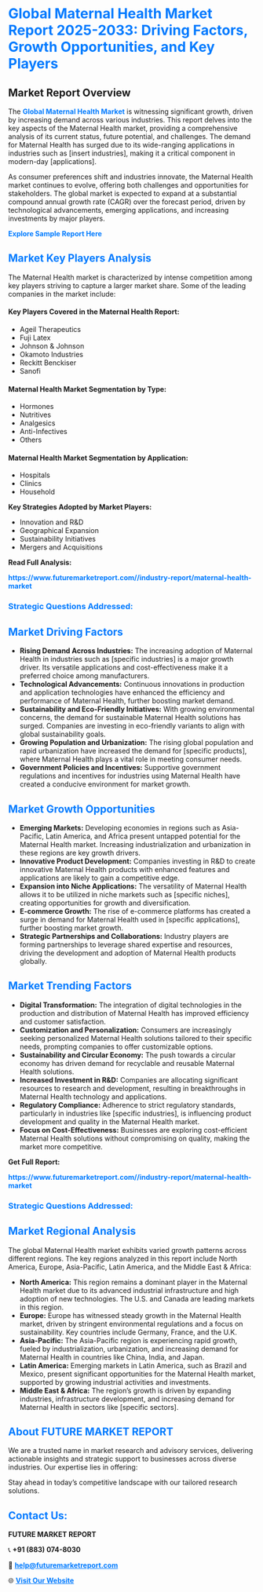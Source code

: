 <h1 style="color: #007BFF;">Global Maternal Health Market Report 2025-2033: Driving Factors, Growth Opportunities, and Key Players</h1>

<section id="overview">
<h2>Market Report Overview</h2>
<p>The <a href="https://www.futuremarketreport.com//industry-report/maternal-health-market" style="color: #007BFF; text-decoration: none;"><strong>Global Maternal Health Market</strong></a> is witnessing significant growth, driven by increasing demand across various industries. This report delves into the key aspects of the Maternal Health market, providing a comprehensive analysis of its current status, future potential, and challenges. The demand for Maternal Health has surged due to its wide-ranging applications in industries such as [insert industries], making it a critical component in modern-day [applications].</p>
<p>As consumer preferences shift and industries innovate, the Maternal Health market continues to evolve, offering both challenges and opportunities for stakeholders. The global market is expected to expand at a substantial compound annual growth rate (CAGR) over the forecast period, driven by technological advancements, emerging applications, and increasing investments by major players.</p>
</section>

<section id="overview">
<p><a href="https://www.futuremarketreport.com//request-sample/reportId=63622" style="color: #007BFF; text-decoration: none;"><strong>Explore Sample Report Here</strong></a></p>
</section>

<section id="key-players">
<h2 style="color: #007BFF;">Market Key Players Analysis</h2>
<p>The Maternal Health market is characterized by intense competition among key players striving to capture a larger market share. Some of the leading companies in the market include:</p>
<h4>Key Players Covered in the Maternal Health Report:</h4>
<ul><li>Ageil Therapeutics</li><li>Fuji Latex</li><li>Johnson &amp; Johnson</li><li>Okamoto Industries</li><li>Reckitt Benckiser</li><li>Sanofi</li></ul>
<h4>Maternal Health Market Segmentation by Type:</h4>
<ul><li>Hormones</li><li>Nutritives</li><li>Analgesics</li><li>Anti-Infectives</li><li>Others</li></ul>

<h4>Maternal Health Market Segmentation by Application:</h4>
<ul><li>Hospitals</li><li>Clinics</li><li>Household</li></ul>
<p><strong>Key Strategies Adopted by Market Players:</strong></p>
<ul>
<li>Innovation and R&D</li>
<li>Geographical Expansion</li>
<li>Sustainability Initiatives</li>
<li>Mergers and Acquisitions</li>
</ul>
</section>

<section>
<p><strong>Read Full Analysis: </strong></p><a href="https://www.futuremarketreport.com//industry-report/maternal-health-market" style="color: #007BFF; text-decoration: none;"><strong>https://www.futuremarketreport.com//industry-report/maternal-health-market</strong></a>
<h3 style="color: #007BFF;">Strategic Questions Addressed:</h3>
</section>

<section id="driving-factors">
<h2 style="color: #007BFF;">Market Driving Factors</h2>
<ul>
<li><strong>Rising Demand Across Industries:</strong> The increasing adoption of Maternal Health in industries such as [specific industries] is a major growth driver. Its versatile applications and cost-effectiveness make it a preferred choice among manufacturers.</li>
<li><strong>Technological Advancements:</strong> Continuous innovations in production and application technologies have enhanced the efficiency and performance of Maternal Health, further boosting market demand.</li>
<li><strong>Sustainability and Eco-Friendly Initiatives:</strong> With growing environmental concerns, the demand for sustainable Maternal Health solutions has surged. Companies are investing in eco-friendly variants to align with global sustainability goals.</li>
<li><strong>Growing Population and Urbanization:</strong> The rising global population and rapid urbanization have increased the demand for [specific products], where Maternal Health plays a vital role in meeting consumer needs.</li>
<li><strong>Government Policies and Incentives:</strong> Supportive government regulations and incentives for industries using Maternal Health have created a conducive environment for market growth.</li>
</ul>
</section>

<section id="growth-opportunities">
<h2 style="color: #007BFF;">Market Growth Opportunities</h2>
<ul>
<li><strong>Emerging Markets:</strong> Developing economies in regions such as Asia-Pacific, Latin America, and Africa present untapped potential for the Maternal Health market. Increasing industrialization and urbanization in these regions are key growth drivers.</li>
<li><strong>Innovative Product Development:</strong> Companies investing in R&D to create innovative Maternal Health products with enhanced features and applications are likely to gain a competitive edge.</li>
<li><strong>Expansion into Niche Applications:</strong> The versatility of Maternal Health allows it to be utilized in niche markets such as [specific niches], creating opportunities for growth and diversification.</li>
<li><strong>E-commerce Growth:</strong> The rise of e-commerce platforms has created a surge in demand for Maternal Health used in [specific applications], further boosting market growth.</li>
<li><strong>Strategic Partnerships and Collaborations:</strong> Industry players are forming partnerships to leverage shared expertise and resources, driving the development and adoption of Maternal Health products globally.</li>
</ul>
</section>

<section id="trending-factors">
<h2 style="color: #007BFF;">Market Trending Factors</h2>
<ul>
<li><strong>Digital Transformation:</strong> The integration of digital technologies in the production and distribution of Maternal Health has improved efficiency and customer satisfaction.</li>
<li><strong>Customization and Personalization:</strong> Consumers are increasingly seeking personalized Maternal Health solutions tailored to their specific needs, prompting companies to offer customizable options.</li>
<li><strong>Sustainability and Circular Economy:</strong> The push towards a circular economy has driven demand for recyclable and reusable Maternal Health solutions.</li>
<li><strong>Increased Investment in R&D:</strong> Companies are allocating significant resources to research and development, resulting in breakthroughs in Maternal Health technology and applications.</li>
<li><strong>Regulatory Compliance:</strong> Adherence to strict regulatory standards, particularly in industries like [specific industries], is influencing product development and quality in the Maternal Health market.</li>
<li><strong>Focus on Cost-Effectiveness:</strong> Businesses are exploring cost-efficient Maternal Health solutions without compromising on quality, making the market more competitive.</li>
</ul>
</section>

<section>
<p><strong>Get Full Report: </strong></p><a href="https://www.futuremarketreport.com//industry-report/maternal-health-market" style="color: #007BFF; text-decoration: none;"><strong>https://www.futuremarketreport.com//industry-report/maternal-health-market</strong></a>
<h3 style="color: #007BFF;">Strategic Questions Addressed:</h3>
</section>


<section id="regional-analysis">
<h2 style="color: #007BFF;">Market Regional Analysis</h2>
<p>The global Maternal Health market exhibits varied growth patterns across different regions. The key regions analyzed in this report include North America, Europe, Asia-Pacific, Latin America, and the Middle East & Africa:</p>
<ul>
<li><strong>North America:</strong> This region remains a dominant player in the Maternal Health market due to its advanced industrial infrastructure and high adoption of new technologies. The U.S. and Canada are leading markets in this region.</li>
<li><strong>Europe:</strong> Europe has witnessed steady growth in the Maternal Health market, driven by stringent environmental regulations and a focus on sustainability. Key countries include Germany, France, and the U.K.</li>
<li><strong>Asia-Pacific:</strong> The Asia-Pacific region is experiencing rapid growth, fueled by industrialization, urbanization, and increasing demand for Maternal Health in countries like China, India, and Japan.</li>
<li><strong>Latin America:</strong> Emerging markets in Latin America, such as Brazil and Mexico, present significant opportunities for the Maternal Health market, supported by growing industrial activities and investments.</li>
<li><strong>Middle East & Africa:</strong> The region’s growth is driven by expanding industries, infrastructure development, and increasing demand for Maternal Health in sectors like [specific sectors].</li>
</ul>
</section>

<footer>
<h2 style="color: #007BFF;">About FUTURE MARKET REPORT</h2>
<p>We are a trusted name in market research and advisory services, delivering actionable insights and strategic support to businesses across diverse industries. Our expertise lies in offering:</p>

<p>Stay ahead in today’s competitive landscape with our tailored research solutions.</p>

<h2 style="color: #007BFF;">Contact Us:</h2>
<p><strong>FUTURE MARKET REPORT</strong></p>
<p>📞 <strong>+91 (883) 074-8030</strong></p>
<p>📧 <strong><a href="mailto:help@futuremarketreport.com" style="color: #007BFF;">help@futuremarketreport.com</a></strong></p>
<p>🌐 <strong><a href="https://www.futuremarketreport.com/" style="color: #007BFF;">Visit Our Website</a></strong></p>
</footer>
